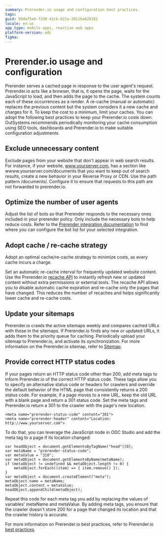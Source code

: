 ```yaml
---
summary: Prerender.io usage and configuration best practices. 
tags: 
guid: 99def5e6-f2d0-41cb-821a-20116a620182
locale: en-us
app_type: mobile apps, reactive web apps
platform-version: odc
figma: 
---
```


# Prerender.io usage and configuration

Prerender serves a cached page in response to the user agent's request. Prerender.io acts like a browser, that is, it opens the page, waits for the JavaScript to load, and then adds the page to the cache. The system counts each of these occurrences as a render. A re-cache (manual or automatic) replaces the previous content but the system considers it a new cache and charges for it. To keep the cost to a minimum, limit your caches. You can adopt the following best practices to keep your Prerender.io costs down. OutSystems recommends periodically monitoring your cache consumption using SEO tools, dashboards and Prerender.io to make suitable configuration adjustments.

## Exclude unnecessary content

Exclude pages from your website that don't appear in web search results. For instance, if your website, www.yourserver.com, has a section like wwww.yourserver.com/documents that you want to keep out of search results, create a new behavior in your Reverse Proxy or CDN. Use the path pattern /documents/. Configure it to ensure that requests to this path are not forwarded to prerender.io.

## Optimize the number of user agents

Adjust the list of bots so that Prerender responds to the necessary ones included in your prerender policy. Only include the necessary bots to help reduce costs. Refer to the [Prerender integration documentation](https://docs.prerender.io/docs/what-integrations-are-already-out-there) to find where you can configure the bot list for your selected integration.

## Adopt cache / re-cache strategy

Adopt an optimal cache/re-cache strategy to minimize costs, as every cache incurs a charge.

Set an automatic re-cache interval for frequently updated website content. Use the Prerender.io [recache API](https://docs.prerender.io/docs/6-api) to instantly refresh new or updated content without extra permissions or external tools. The recache API allows you to disable automatic cache expiration and re-cache only the pages that have changed. This reduces the number of recaches and helps significantly lower cache and re-cache costs.

## Update your sitemaps

Prerender.io crawls the active sitemaps weekly and compares cached URLs with those in the sitemaps. If Prerender.io finds any new or updated URLs, it adds them to the priority queue for caching. Periodically upload your sitemap to Prerender.io, and activate its synchronization. For more information on the Prerender.io sitemap, refer to [Sitemap](https://docs.prerender.io/docs/sitemap).

## Provide correct HTTP status codes

If your pages return an HTTP status code other than 200, add meta tags to inform Prerender.io of the correct HTTP status code. These tags allow you to specify an alternative status code or headers for crawlers and override the default behavior of the HTML page that consistently returns a 200 status code. For example, if a page moves to a new URL, keep the old URL with a blank page and return a 301 status code. Set the meta tags and Prerender.io return a 301 to the crawler with the page's new location.

```
<meta name="prerender-status-code" content="301">
<meta name="prerender-header" content="Location: http://www.yourserver.com">
```

To do that, you can leverage the JavaScript node in ODC Studio and add the meta tag to a page if its location changed:

```
var headObject = document.getElementsByTagName("head")[0];
var metaName = "prerender-status-code";
var metaValue = "310";
var metaObject = document.getElementsByName(metaName);
if (metaObject != undefined && metaObject.length != 0) {
    metaObject.forEach((item) => { item.remove() });
}
var metaObject = document.createElement("meta");
metaObject.name = metaName;
metaObject.content = metaValue;
headObject.appendChild(metaObject);
```

Repeat this code for each meta tag you add by replacing the values of variables' metaName and metaValue. By adding meta tags, you ensure that the crawler doesn't store 200 for a page that changed its location and that the crawler history is accurate.

For more information on Prerender.io best practices, refer to Prerender.io [best practices](https://docs.prerender.io/docs/11-best-practices).
